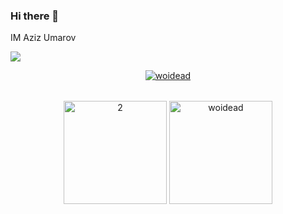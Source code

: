 ### Hi there 👋
<p align="start">IM Aziz Umarov</p>

![](https://komarev.com/ghpvc/?username=woidead)

<table>
  <tr>
    <p align="center"> <a href="https://github.com/ryo-ma/github-profile-trophy"><img src="https://github-profile-trophy.vercel.app/?username=woidead&theme=algolia&no-bg=true" alt="woidead" /></a> </p>     
   
  </tr>
</table>
<table> 
  <tr>
   
  
  <p align="center">
    <img src="https://github-readme-stats.vercel.app/api/top-langs/?username=woidead&theme=radical&layout=compact&hide=Jupyter%20Notebook" height=165  display=block  alt="2">
    <img src="https://github-readme-streak-stats.herokuapp.com/?user=woidead&theme=radical" height=165  alt="woidead"></td>
     
  </p>
  
</table>
